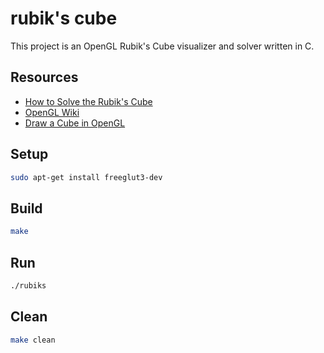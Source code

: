 # rubik's cube

This project is an OpenGL Rubik's Cube visualizer and solver written in C.

## Resources
* [How to Solve the Rubik's Cube](https://www.rubiks.com/blog/how-to-solve-the-rubiks-cube)
* [OpenGL Wiki](https://www.khronos.org/opengl/wiki/Main_Page)
* [Draw a Cube in OpenGL](https://www.wikihow.com/Make-a-Cube-in-OpenGL)

## Setup
```bash
sudo apt-get install freeglut3-dev
```

## Build
```bash
make
```

## Run
```bash
./rubiks
```

## Clean
```bash
make clean
```
